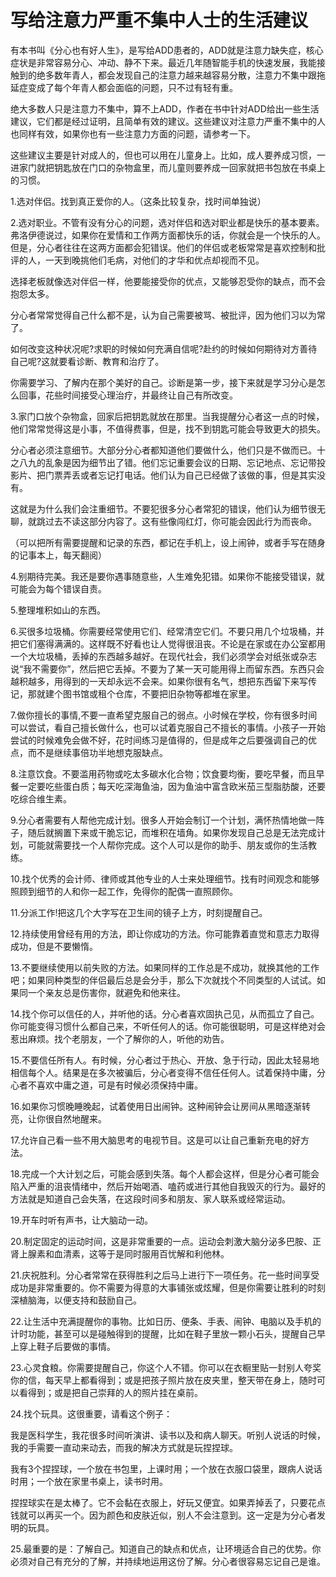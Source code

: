 # 写给注意力严重不集中人士的生活建议

有本书叫《分心也有好人生》，是写给ADD患者的，ADD就是注意力缺失症，核心症状是非常容易分心、冲动、静不下来。最近几年随智能手机的快速发展，我能接触到的绝多数年青人，都会发现自己的注意力越来越容易分散，注意力不集中跟拖延症变成了每个年青人都会面临的问题，只不过有轻有重。

绝大多数人只是注意力不集中，算不上ADD，作者在书中针对ADD给出一些生活建议，它们都是经过证明，且简单有效的建议。这些建议对注意力严重不集中的人也同样有效，如果你也有一些注意力方面的问题，请参考一下。

这些建议主要是针对成人的，但也可以用在儿童身上。比如，成人要养成习惯，一进家门就把钥匙放在门口的杂物盒里，而儿童则要养成一回家就把书包放在书桌上的习惯。

1.选对伴侣。找到真正爱你的人。（这条比较复杂，找时间单独说）

2.选对职业。不管有没有分心的问题，选对伴侣和选对职业都是快乐的基本要素。弗洛伊德说过，如果你在爱情和工作两方面都快乐的话，你就会是一个快乐的人。但是，分心者往往在这两方面都会犯错误。他们的伴侣或老板常常是喜欢控制和批评的人，一天到晚挑他们毛病，对他们的才华和优点却视而不见。

选择老板就像选对伴侣一样，他要能接受你的优点，又能够忍受你的缺点，而不会抱怨太多。

分心者常常觉得自己什么都不是，认为自己需要被骂、被批评，因为他们习以为常了。

如何改变这种状况呢?求职的时候如何充满自信呢?赴约的时候如何期待对方善待自己呢?这就要看诊断、教育和治疗了。

你需要学习、了解内在那个美好的自己。诊断是第一步，接下来就是学习分心是怎么回事，花些时间接受心理治疗，并最终让自己有所改变。

3.家门口放个杂物盒，回家后把钥匙就放在那里。当我提醒分心者这一点的时候，他们常常觉得这是小事，不值得费事，但是，找不到钥匙可能会导致更大的损失。

分心者必须注意细节。大部分分心者都知道他们要做什么，他们只是不做而已。十之八九的乱象是因为细节出了错。他们忘记重要会议的日期、忘记地点、忘记带投影片、把门票弄丢或者忘记打电话。他们认为自己已经做了该做的事，但是其实没有。

这就是为什么我们会注重细节。不要犯很多分心者常犯的错误，他们认为细节很无聊，就跳过去不读这部分内容了。这有些像闯红灯，你可能会因此行为而丧命。

（可以把所有需要提醒和记录的东西，都记在手机上，设上闹钟，或者手写在随身的记事本上，每天翻阅）

4.别期待完美。我还是要你遇事随意些，人生难免犯错。如果你不能接受错误，就可能会为每个错误自责。

5.整理堆积如山的东西。

6.买很多垃圾桶。你需要经常使用它们、经常清空它们。不要只用几个垃圾桶，并把它们塞得满满的。这样既不好看也让人觉得很沮丧。不论是在家或在办公室都用一个大垃圾桶，丢掉的东西越多越好。在现代社会，我们必须学会对纸张或杂志说“我不需要你”，然后把它丢掉。不要为了某一天可能用得上而留东西。东西只会越积越多，用得到的一天却永远不会来。如果你很有名气，想把东西留下来写传记，那就建个图书馆或租个仓库，不要把旧杂物等都堆在家里。

7.做你擅长的事情,不要一直希望克服自己的弱点。小时候在学校，你有很多时间可以尝试，看自己擅长做什么，也可以试着克服自己不擅长的事情。小孩子一开始尝试的时候难免会做不好，花时间练习是值得的，但是成年之后要强调自己的优点，而不是继续事倍功半地想克服缺点。

8.注意饮食。不要滥用药物或吃太多碳水化合物；饮食要均衡，要吃早餐，而且早餐一定要吃些蛋白质；每天吃深海鱼油，因为鱼油中富含欧米茄三型脂肪酸，还要吃综合维生素。

9.分心者需要有人帮他完成计划。很多人开始会制订一个计划，满怀热情地做一阵子，随后就搁置下来或干脆忘记，而堆积在墙角。如果你发现自己总是无法完成计划，可能就需要找一个人帮你完成。这个人可以是你的助手、朋友或你的生活教练。

10.找个优秀的会计师、律师或其他专业的人士来处理细节。找有时间观念和能够照顾到细节的人和你一起工作，免得你的配偶一直照顾你。

11.分派工作!把这几个大字写在卫生间的镜子上方，时刻提醒自己。

12.持续使用曾经有用的方法，即让你成功的方法。你可能靠着直觉和意志力取得成功，但是不要懒惰。

13.不要继续使用以前失败的方法。如果同样的工作总是不成功，就换其他的工作吧；如果同种类型的伴侣最后总是会分手，那么下次就找个不同类型的人试试。如果同一个亲友总是伤害你，就避免和他来往。

14.找个你可以信任的人，并听他的话。分心者喜欢固执己见，从而孤立了自己。你可能变得习惯什么都自己来，不听任何人的话。你可能很聪明，可是这样绝对会惹出麻烦。找个老朋友，一个了解你的人，听他的劝告。

15.不要信任所有人。有时候，分心者过于热心、开放、急于行动，因此太轻易地相信每个人。结果是在多次被骗后，分心者变得不信任任何人。试着保持中庸，分心者不喜欢中庸之道，可是有时候必须保持中庸。

16.如果你习惯晚睡晚起，试着使用日出闹钟。这种闹钟会让房间从黑暗逐渐转亮，让你很自然地醒来。

17.允许自己看一些不用大脑思考的电视节目。这是可以让自己重新充电的好方法。

18.完成一个大计划之后，可能会感到失落。每个人都会这样，但是分心者可能会陷入严重的沮丧情绪中，然后开始喝酒、嗑药或进行其他自我毁灭的行为。最好的方法就是知道自己会失落，在这段时间多和朋友、家人联系或经常运动。

19.开车时听有声书，让大脑动一动。

20.制定固定的运动时间，这是非常重要的一点。运动会刺激大脑分泌多巴胺、正肾上腺素和血清素，这等于是同时服用百忧解和利他林。

21.庆祝胜利。分心者常常在获得胜利之后马上进行下一项任务。花一些时间享受成功是非常重要的。你不需要为得意的大事铺张或炫耀，但是你需要让胜利的时刻深植脑海，以便支持和鼓励自己。

22.让生活中充满提醒你的事物。比如日历、便条、手表、闹钟、电脑以及手机的计时功能，甚至可以是碰触得到的提醒，比如在鞋子里放一颗小石头，提醒自己早上穿上鞋子后要做的事情。

23.心灵食粮。你需要提醒自己，你这个人不错。你可以在衣橱里贴一封别人夸奖你的信，每天早上都看得到；或是把孩子照片放在皮夹里，整天带在身上，随时可以看得到；或是把自己崇拜的人的照片挂在桌前。

24.找个玩具。这很重要，请看这个例子：

我是医科学生，我花很多时间听演讲、读书以及和病人聊天。听别人说话的时候，我的手需要一直动来动去，而我的解决方式就是玩捏捏球。

我有3个捏捏球，一个放在书包里，上课时用；一个放在衣服口袋里，跟病人说话时用；一个放在家里书桌上，读书时用。

捏捏球实在是太棒了。它不会黏在衣服上，好玩又便宜。如果弄掉丢了，只要花点钱就可以再买一个。因为颜色和皮肤近似，别人不会注意到。这一定是为分心者发明的玩具。

25.最重要的是：了解自己。知道自己的缺点和优点，让环境适合自己的优势。你必须对自己有充分的了解，并持续地运用这份了解。分心者很容易忘记自己是谁。
